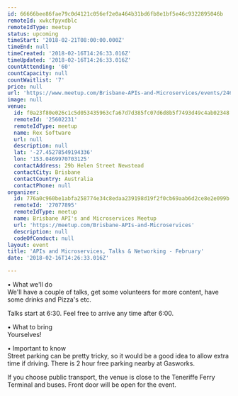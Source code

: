 ```yaml
---
id: 66666bee86fae79c0d4121c056ef2e0a464b31bd6fb8e1bf5e46c9322895046b
remoteId: xwkcfpyxdblc
remoteIdType: meetup
status: upcoming
timeStart: '2018-02-21T08:00:00.000Z'
timeEnd: null
timeCreated: '2018-02-16T14:26:33.016Z'
timeUpdated: '2018-02-16T14:26:33.016Z'
countAttending: '60'
countCapacity: null
countWaitlist: '7'
price: null
url: 'https://www.meetup.com/Brisbane-APIs-and-Microservices/events/246576508/'
image: null
venue:
  id: f0a23f80e026c1c5d053435963cfa67d7d385fc07d6d8b5f7493d49c4ab02348
  remoteId: '25602231'
  remoteIdType: meetup
  name: Rex Software
  url: null
  description: null
  lat: '-27.45278549194336'
  lon: '153.0469970703125'
  contactAddress: 29b Helen Street Newstead
  contactCity: Brisbane
  contactCountry: Australia
  contactPhone: null
organizer:
  id: 776a0c960be1abfa258774e34c8edaa239198d19f2f0cb69aab6d2ce8e2e099b
  remoteId: '27077895'
  remoteIdType: meetup
  name: Brisbane API's and Microservices Meetup
  url: 'https://meetup.com/Brisbane-APIs-and-Microservices'
  description: null
  codeOfConduct: null
layout: event
title: 'APIs and Microservices, Talks & Networking - February'
date: '2018-02-16T14:26:33.016Z'

---
```

<p>• What we'll do<br/>We'll have a couple of talks, get some volunteers for more content, have some drinks and Pizza's etc.</p> <p>Talks start at 6:30. Feel free to arrive any time after 6:00.</p> <p>• What to bring<br/>Yourselves!</p> <p>• Important to know<br/>Street parking can be pretty tricky, so it would be a good idea to allow extra time if driving. There is 2 hour free parking nearby at Gasworks.</p> <p>If you choose public transport, the venue is close to the Teneriffe Ferry Terminal and buses. Front door will be open for the event.</p>
